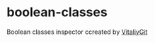 # boolean-classes
Boolean classes inspector ccreated by [VitaliyGit](https://github.com/VitaliyGit)
